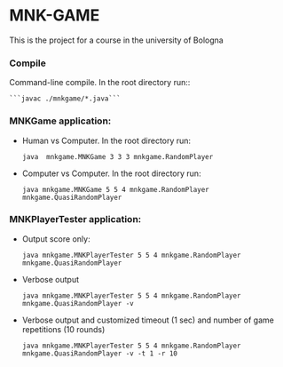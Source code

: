 # MNK-GAME
This is the project for a course in the university of Bologna

### Compile
Command-line compile.  In the root directory run::

    ```javac ./mnkgame/*.java```


### MNKGame application:

- Human vs Computer.  In the root directory run:
	
    ```java  mnkgame.MNKGame 3 3 3 mnkgame.RandomPlayer```


- Computer vs Computer. In the root directory run:

    ```java mnkgame.MNKGame 5 5 4 mnkgame.RandomPlayer mnkgame.QuasiRandomPlayer```


### MNKPlayerTester application:

- Output score only:

	```java mnkgame.MNKPlayerTester 5 5 4 mnkgame.RandomPlayer mnkgame.QuasiRandomPlayer```

- Verbose output

	```java mnkgame.MNKPlayerTester 5 5 4 mnkgame.RandomPlayer mnkgame.QuasiRandomPlayer -v```


- Verbose output and customized timeout (1 sec) and number of game repetitions (10 rounds)


	```java mnkgame.MNKPlayerTester 5 5 4 mnkgame.RandomPlayer mnkgame.QuasiRandomPlayer -v -t 1 -r 10```
